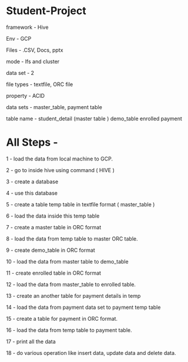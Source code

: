 # Student-Project

framework - Hive

Env - GCP

Files - .CSV, Docs, pptx

mode - lfs and cluster

data set - 2

file types - textfile, ORC file

property - ACID

data sets - master_table, payment table

table name - student_detail (master table )
              demo_table
              enrolled 
              payment 
 
 
 # All Steps - 
 

1 - load the data from local machine to GCP.

2 - go to inside hive using command ( HIVE )

3 - create a database

4 - use this database

5 - create a table temp table in textfile format ( master_table ) 

6 - load the data inside this temp table

7 - create a master table in ORC format

8 - load the data from temp table to master ORC table.

9 - create demo_table in ORC format

10 - load the data from master table to demo_table

11 - create enrolled table in ORC format

12 - load the data from master_table to enrolled table.

13 - create an another table for payment details in temp

14 - load the data from payment data set to payment temp table

15 - create a table for payment in ORC format.

16 - load the data from temp table to payment table.

17 - print all the data

18 - do various operation like insert data, update data and delete data.
